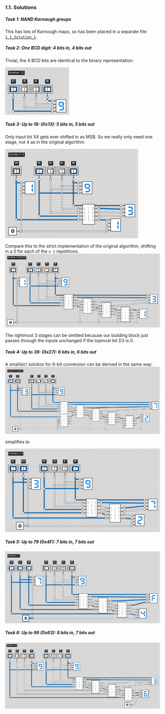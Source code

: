 ### 1.1. Solutions ###

##### Task 1: NAND Karnaugh groups #####
This has lots of Karnough maps, so has been placed in a separate file:
[`1_1_Solution_1`](1_1_Solution_1.md).

##### Task 2: One BCD digit: 4 bits in, 4 bits out #####
Trivial, the 4 BCD bits are identical to the binary representation:

![1_1_Solution_2.png](1_1_Solution_2.png)


##### Task 3: Up to 19: (0x13): 5 bits in, 5 bits out #####
Only input bit X4 gets ever shifted in as MSB.
So we really only need one stage, not 4 as in the original algorithm.

![1_1_Solution_3.png](1_1_Solution_3.png)

Compare this to the strict implementation of the original algorithm,
shifting in a 0 for each of the `n-1` repetitions.
![1_1_Solution_3(strict).png](1_1_Solution_3(strict).png)

The rightmost 3 stages can be omitted because our building block just passes through the inputs unchanged
if the topmost bit D3 is 0.


##### Task 4: Up to 39: (0x27): 6 bits in, 6 bits out #####
A small(er) solution for 6-bit conversion can be derived in the same way:
![1_1_Solution_4(strict).png](1_1_Solution_4(strict).png)

simplifies to

![1_1_Solution_4.png](1_1_Solution_4.png)


##### Task 5: Up to 79 (0x4F): 7 bits in, 7 bits out #####

![1_1_Solution_5.png](1_1_Solution_5.png)


##### Task 6: Up to 99 (0x63): 8 bits in, 7 bits out #####

![1_1_Solution_6.png](1_1_Solution_6.png)
